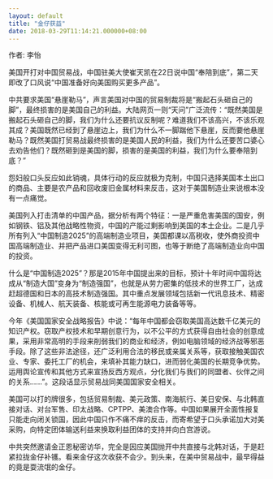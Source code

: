 ```yaml
---
layout: default
title: "金仔获益"
date: 2018-03-29T11:14:21.000000+08:00
---
```


作者: 李怡

美国开打对中国贸易战，中国驻美大使崔天凯在22日说中国“奉陪到底”，第二天即改了口风说“中国准备好向美国购买更多产品”。

中共要求美国“悬崖勒马”，声言美国对中国的贸易制裁将是“搬起石头砸自己的脚”，最终损害的是美国自己的利益。大陆网页一则“天问”广泛流传：“既然美国是搬起石头砸自己的脚，我们为什么还要抗议反制呢？难道我们不该高兴，不该乐观其成？美国既然已经到了悬崖边上，我们为什么不一脚踹他下悬崖，反而要他悬崖勒马？既然美国打贸易战最终损害的是美国人民的利益，我们为什么还要苦口婆心去劝告他们？既然砸到是美国的脚，损害的是美国的利益，我们为什么要奉陪到底？”

怨妇般口头反应如此销魂，具体行动的反应就极为克制，中国只选择美国本土出口的商品、主要是农产品和回收废旧金属材料来反击，这对于美国制造业来说根本没有一点痛觉。

美国列入打击清单的中国产品，据分析有两个特征：一是严重危害美国的国安，例如钢铁、铝及其他战略性物资，中国的产能过剩影响到美国的本土企业。二是几乎所有列入“中国制造2025”的高端制造业项目，美国都课以高税收，使外商投资中国高端制造业、并把产品进口美国变得无利可图，也等于断绝了高端制造业向中国的投资。

什么是“中国制造2025”？那是2015年中国提出来的目标，预计十年时间中国将达成从“制造大国”变身为“制造强国”，也就是从劳力密集的低技术的世界工厂，达成赶超德国和日本的高技术制造强国。其中重点发展领域包括新一代讯息技术、精密设备、机械人、航天装备、核能或可再生能源电力装备等等。

今年《美国国家安全战略报告》中说：“每年中国都会窃取美国高达数千亿美元的知识产权。窃取产权技术和早期创意行为，以不公平的方式获得自由社会的创意成果，采用非常高明的手段来削弱我们的商业和经济，例如电脑领域的经济战等邪恶手段。除了这些非法途径，还广泛利用合法的移民或亲属关系等，获取接触美国农业、专家、委托工厂的机会，来填补其能力缺口，进而弱化美国的长期竞争优势。运用舆论宣传和其他方式来宣扬反西方观点，分化我们与我们的同盟者、伙伴之间的关系……”。这段话显示贸易战同美国国家安全相关。

美国可以打的牌很多，包括贸易制裁、美元政策、南海航行、美日安保、与北韩直接对话、对台军售、印太战略、CPTPP、美澳合作等。中国如果展开全面性报复只能走向闭关锁国，因此中国只作不痛不痒的反击，而寄希望于口头承诺加大对美采购，向特定团体输送利益来换取利益团体的支持并向白宫游说。

中共突然邀请金正恩秘密访华，完全是因应美国抛开中共直接与北韩对话，于是赶紧拉拢金仔补镬。看来金仔这次收获不会少。到头来，在美中贸易战中，最早得益的竟是耍流氓的金仔。


